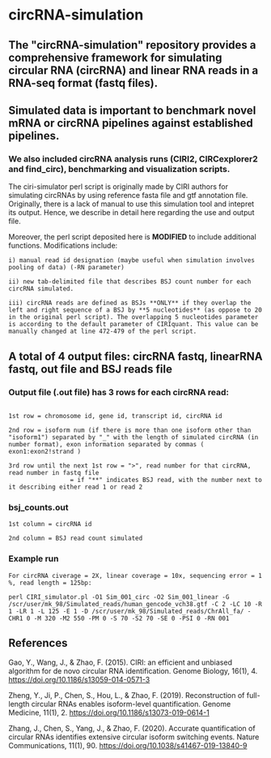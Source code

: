 # circRNA-simulation
## The "circRNA-simulation" repository provides a comprehensive framework for simulating circular RNA (circRNA) and linear RNA reads in a RNA-seq format (fastq files). 
## Simulated data is important to benchmark novel mRNA or circRNA pipelines against established pipelines.

### We also included **circRNA analysis runs (CIRI2, CIRCexplorer2 and find_circ)**, **benchmarking** and **visualization** scripts.

The ciri-simulator perl script is originally made by CIRI authors for simulating circRNAs by using reference fasta file and gtf annotation file. Originally, there is a lack of manual to use this simulation tool and intepret its output. Hence, we describe in detail here regarding the use and output file.


Moreover, the perl script deposited here is **MODIFIED** to include additional functions. Modifications include:
```
i) manual read id designation (maybe useful when simulation involves pooling of data) (-RN parameter)

ii) new tab-delimited file that describes BSJ count number for each circRNA simulated.

iii) circRNA reads are defined as BSJs **ONLY** if they overlap the left and right sequence of a BSJ by **5 nucleotides** (as oppose to 20 in the original perl script). The overlapping 5 nucleotides parameter is according to the default parameter of CIRIquant. This value can be manually changed at line 472-479 of the perl script.
```

## A total of 4 output files: circRNA fastq, linearRNA fastq, out file and BSJ reads file

### Output file (**.out file**) has 3 rows for each circRNA read:
```

1st row = chromosome id, gene id, transcript id, circRNA id

2nd row = isoform num (if there is more than one isoform other than "isoform1") separated by "_" with the length of simulated circRNA (in number format), exon information separated by commas ( exon1:exon2!strand ) 

3rd row until the next 1st row = ">", read number for that circRNA, read number in fastq file
                 = if "**" indicates BSJ read, with the number next to it describing either read 1 or read 2

```

### bsj_counts.out
```
1st column = circRNA id

2nd column = BSJ read count simulated

```

### Example run
```
For circRNA civerage = 2X, linear coverage = 10x, sequencing error = 1 %, read length = 125bp:

perl CIRI_simulator.pl -O1 Sim_001_circ -O2 Sim_001_linear -G /scr/user/mk_98/Simulated_reads/human_gencode_vch38.gtf -C 2 -LC 10 -R 1 -LR 1 -L 125 -E 1 -D /scr/user/mk_98/Simulated_reads/ChrAll_fa/ -CHR1 0 -M 320 -M2 550 -PM 0 -S 70 -S2 70 -SE 0 -PSI 0 -RN 001

```


## References

Gao, Y., Wang, J., & Zhao, F. (2015). CIRI: an efficient and unbiased algorithm for de novo circular RNA identification. Genome Biology, 16(1), 4. https://doi.org/10.1186/s13059-014-0571-3 

Zheng, Y., Ji, P., Chen, S., Hou, L., & Zhao, F. (2019). Reconstruction of full-length circular RNAs enables isoform-level quantification. Genome Medicine, 11(1), 2. https://doi.org/10.1186/s13073-019-0614-1 

Zhang, J., Chen, S., Yang, J., & Zhao, F. (2020). Accurate quantification of circular RNAs identifies extensive circular isoform switching events. Nature Communications, 11(1), 90. https://doi.org/10.1038/s41467-019-13840-9 





